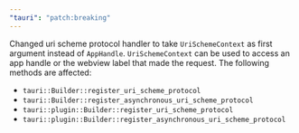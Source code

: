 ```yaml
---
"tauri": "patch:breaking"
---
```


Changed uri scheme protocol handler to take `UriSchemeContext` as first argument instead of `AppHandle`. `UriSchemeContext` can be used to access an app handle or the webview label that made the request. The following methods are affected:
- `tauri::Builder::register_uri_scheme_protocol`
- `tauri::Builder::register_asynchronous_uri_scheme_protocol`
- `tauri::plugin::Builder::register_uri_scheme_protocol`
- `tauri::plugin::Builder::register_asynchronous_uri_scheme_protocol`
